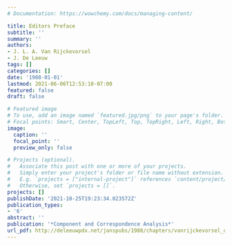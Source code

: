 ```yaml
---
# Documentation: https://wowchemy.com/docs/managing-content/

title: Editors Preface
subtitle: ''
summary: ''
authors:
- J. L. A. Van Rijckevorsel
- J. De Leeuw
tags: []
categories: []
date: '1988-01-01'
lastmod: 2021-06-06T12:53:10-07:00
featured: false
draft: false

# Featured image
# To use, add an image named `featured.jpg/png` to your page's folder.
# Focal points: Smart, Center, TopLeft, Top, TopRight, Left, Right, BottomLeft, Bottom, BottomRight.
image:
  caption: ''
  focal_point: ''
  preview_only: false

# Projects (optional).
#   Associate this post with one or more of your projects.
#   Simply enter your project's folder or file name without extension.
#   E.g. `projects = ["internal-project"]` references `content/project/deep-learning/index.md`.
#   Otherwise, set `projects = []`.
projects: []
publishDate: '2021-10-25T19:23:34.023572Z'
publication_types:
- '6'
abstract: ''
publication: '*Component and Correspondence Analysis*'
url_pdf: http://deleeuwpdx.net/janspubs/1988/chapters/vanrijckevorsel_deleeuw_C_88.pdf
---
```

